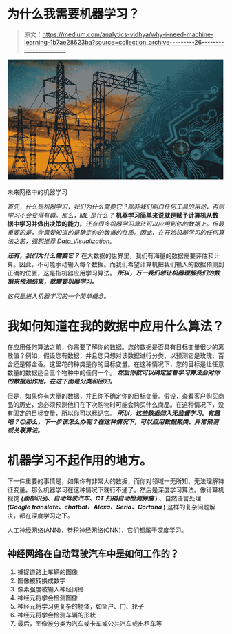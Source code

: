 # 为什么我需要机器学习？

> 原文：<https://medium.com/analytics-vidhya/why-i-need-machine-learning-1b7ae28623ba?source=collection_archive---------26----------------------->

![](img/0d4cea27c5de55daee8e316948a80874.png)

未来网格中的机器学习

*首先，什么是机器学习，我们为什么需要它？除非我们明白任何工具的用途，否则学习不会变得有趣。那么，ML 是什么？* **机器学习简单来说就是赋予计算机从数据中学习并做出决策的能力**。*还有很多机器学习算法可以应用到你的数据上。但最重要的是，你需要知道的是确定你的数据的性质。因此，在开始机器学习的任何算法之前，强烈推荐 Data_Visualization。*

***还有，我们为什么需要它？*** 在大数据的世界里，我们有海量的数据需要评估和计算。因此，不可能手动输入每个数据。而我们希望计算机把我们输入的数据预测到正确的位置，这是指机器应用学习算法。 ***所以，万一我们想让机器理解我们的数据来预测结果，就需要机器学习。***

*这只是进入机器学习的一个简单概念。*

# 我如何知道在我的数据中应用什么算法？

在应用任何算法之前，你需要了解你的数据。您的数据是否具有目标变量很少的离散值？例如，假设您有数据，并且您只想对该数据进行分类，以预测它是玫瑰、百合还是郁金香。这里花的种类是你的目标变量。在这种情况下，您的目标是让任意数量的数据适合三个物种中的任何一个。 ***然后你就可以确定监督学习算法会对你的数据起作用。在这下面是分类和回归。***

但是，如果你有大量的数据，并且你不确定你的目标变量。假设，查看客户购买商品的历史，您必须预测他们在下次购物时可能会购买什么商品。在这种情况下，没有固定的目标变量，所以你可以标记它。 ***所以，这些数据归入无监督学习。有趣吧？😊那么，下一步该怎么办呢？在这种情况下，可以应用数据聚类、异常预测或关联算法。***

# 机器学习不起作用的地方。

下一件重要的事情是，如果你有非常大的数据，而你对领域一无所知，无法理解特征变量。那么机器学习在这种情况下就行不通了。然后是深度学习算法。像计算机视觉 ***(面部识别、自动驾驶汽车、CT 扫描自动检测肿瘤* )** 、自然语言处理 ***(Google translate、chatbot、Alexa、Seria、Cortana* )** 这样的复杂问题解决，都在深度学习之下。

人工神经网络(ANN)，卷积神经网络(CNN)，它们都属于深度学习。

## **神经网络在自动驾驶汽车中是如何工作的？**

1.  捕捉道路上车辆的图像
2.  图像被转换成数字
3.  像素强度被输入神经网络
4.  神经元将学会检测图像
5.  神经元将学习更复杂的物体，如窗户、门、轮子
6.  神经元将学会检测车辆的形状
7.  最后，图像被分类为汽车或卡车或公共汽车或出租车等